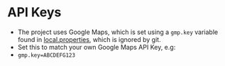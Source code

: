 # API Keys
* The project uses Google Maps, which is set using a `gmp.key` variable found in [local.properties](local.properties), which is ignored by git.
* Set this to match your own Google Maps API Key, e.g:
* `gmp.key=ABCDEFG123`
